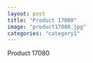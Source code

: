 ```yaml
---
layout: post
title: "Product 17080"
image: "product17080.jpg"
categories: "category1"
---
```

Product 17080
